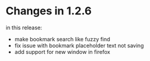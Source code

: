 # Changes in 1.2.6

in this release:

- make bookmark search like fuzzy find
- fix issue with bookmark placeholder text not saving
- add support for new window in firefox
